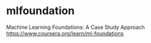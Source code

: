 # mlfoundation
Machine Learning Foundations: A Case Study Approach
https://www.coursera.org/learn/ml-foundations

